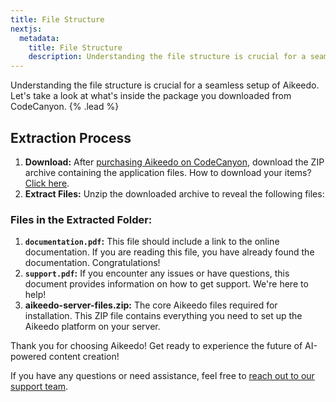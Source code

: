 ```yaml
---
title: File Structure
nextjs:
  metadata:
    title: File Structure
    description: Understanding the file structure is crucial for a seamless setup of Aikeedo. Let's take a look at what's inside the package you downloaded from CodeCanyon.
---
```


Understanding the file structure is crucial for a seamless setup of Aikeedo. Let's take a look at what's inside the package you downloaded from CodeCanyon. {% .lead %}

## Extraction Process

1. **Download:** After [purchasing Aikeedo on CodeCanyon](https://codecanyon.net/user/heyaikeedo/portfolio), download the ZIP archive containing the application files. How to download your items? [Click here](https://help.market.envato.com/hc/en-us/articles/202501014-How-to-download-your-items).
2. **Extract Files:** Unzip the downloaded archive to reveal the following files:

### Files in the Extracted Folder:

1. **`documentation.pdf`:** This file should include a link to the online documentation. If you are reading this file, you have already found the documentation. Congratulations!
2. **`support.pdf`:** If you encounter any issues or have questions, this document provides information on how to get support. We're here to help!
3. **aikeedo-server-files.zip:** The core Aikeedo files required for installation. This ZIP file contains everything you need to set up the Aikeedo platform on your server.

Thank you for choosing Aikeedo! Get ready to experience the future of AI-powered content creation!

If you have any questions or need assistance, feel free to [reach out to our support team](mailto:support@aikeedo.com).
